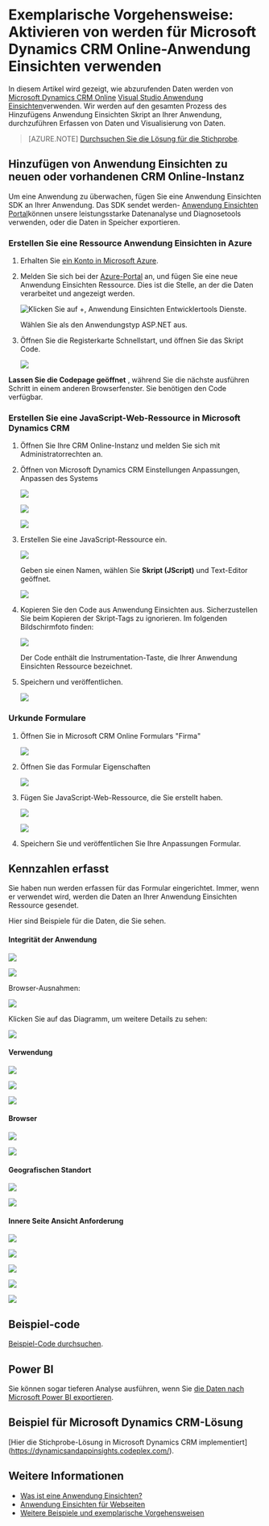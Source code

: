 <properties 
    pageTitle="Exemplarische Vorgehensweise: Überwachen von Microsoft Dynamics CRM mit Anwendung Einsichten" 
    description="Rufen Sie werden von Microsoft Dynamics CRM Online-Anwendung Einsichten verwenden. Exemplarische Vorgehensweise des Installationsprogramms, Abrufen von Daten, Visualisierung und exportieren." 
    services="application-insights" 
    documentationCenter=""
    authors="mazharmicrosoft" 
    manager="douge"/>

<tags 
    ms.service="application-insights" 
    ms.workload="tbd" 
    ms.tgt_pltfrm="ibiza" 
    ms.devlang="na" 
    ms.topic="article" 
    ms.date="11/17/2015" 
    ms.author="awills"/>
 
# <a name="walkthrough-enabling-telemetry-for-microsoft-dynamics-crm-online-using-application-insights"></a>Exemplarische Vorgehensweise: Aktivieren von werden für Microsoft Dynamics CRM Online-Anwendung Einsichten verwenden

In diesem Artikel wird gezeigt, wie abzurufenden Daten werden von [Microsoft Dynamics CRM Online](https://www.dynamics.com/) [Visual Studio Anwendung Einsichten](https://azure.microsoft.com/services/application-insights/)verwenden. Wir werden auf den gesamten Prozess des Hinzufügens Anwendung Einsichten Skript an Ihrer Anwendung, durchzuführen Erfassen von Daten und Visualisierung von Daten.

>[AZURE.NOTE] [Durchsuchen Sie die Lösung für die Stichprobe](https://dynamicsandappinsights.codeplex.com/).

## <a name="add-application-insights-to-new-or-existing-crm-online-instance"></a>Hinzufügen von Anwendung Einsichten zu neuen oder vorhandenen CRM Online-Instanz 

Um eine Anwendung zu überwachen, fügen Sie eine Anwendung Einsichten SDK an Ihrer Anwendung. Das SDK sendet werden- [Anwendung Einsichten Portal](https://portal.azure.com)können unsere leistungsstarke Datenanalyse und Diagnosetools verwenden, oder die Daten in Speicher exportieren.

### <a name="create-an-application-insights-resource-in-azure"></a>Erstellen Sie eine Ressource Anwendung Einsichten in Azure

1. Erhalten Sie [ein Konto in Microsoft Azure](http://azure.com/pricing). 
2. Melden Sie sich bei der [Azure-Portal](https://portal.azure.com) an, und fügen Sie eine neue Anwendung Einsichten Ressource. Dies ist die Stelle, an der die Daten verarbeitet und angezeigt werden.

    ![Klicken Sie auf +, Anwendung Einsichten Entwicklertools Dienste.](./media/app-insights-sample-mscrm/01.png)

    Wählen Sie als den Anwendungstyp ASP.NET aus.

3. Öffnen Sie die Registerkarte Schnellstart, und öffnen Sie das Skript Code.

    ![](./media/app-insights-sample-mscrm/03.png)

**Lassen Sie die Codepage geöffnet** , während Sie die nächste ausführen Schritt in einem anderen Browserfenster. Sie benötigen den Code verfügbar. 

### <a name="create-a-javascript-web-resource-in-microsoft-dynamics-crm"></a>Erstellen Sie eine JavaScript-Web-Ressource in Microsoft Dynamics CRM

1. Öffnen Sie Ihre CRM Online-Instanz und melden Sie sich mit Administratorrechten an.
2. Öffnen von Microsoft Dynamics CRM Einstellungen Anpassungen, Anpassen des Systems

    ![](./media/app-insights-sample-mscrm/04.png)
    
    ![](./media/app-insights-sample-mscrm/05.png)


    ![](./media/app-insights-sample-mscrm/06.png)

3. Erstellen Sie eine JavaScript-Ressource ein.

    ![](./media/app-insights-sample-mscrm/07.png)

    Geben sie einen Namen, wählen Sie **Skript (JScript)** und Text-Editor geöffnet.

    ![](./media/app-insights-sample-mscrm/08.png)
    
4. Kopieren Sie den Code aus Anwendung Einsichten aus. Sicherzustellen Sie beim Kopieren der Skript-Tags zu ignorieren. Im folgenden Bildschirmfoto finden:

    ![](./media/app-insights-sample-mscrm/09.png)

    Der Code enthält die Instrumentation-Taste, die Ihrer Anwendung Einsichten Ressource bezeichnet.

5. Speichern und veröffentlichen.

    ![](./media/app-insights-sample-mscrm/10.png)

### <a name="instrument-forms"></a>Urkunde Formulare

1. Öffnen Sie in Microsoft CRM Online Formulars "Firma"

    ![](./media/app-insights-sample-mscrm/11.png)

2. Öffnen Sie das Formular Eigenschaften

    ![](./media/app-insights-sample-mscrm/12.png)

3. Fügen Sie JavaScript-Web-Ressource, die Sie erstellt haben.

    ![](./media/app-insights-sample-mscrm/13.png)

    ![](./media/app-insights-sample-mscrm/14.png)

4. Speichern Sie und veröffentlichen Sie Ihre Anpassungen Formular.


## <a name="metrics-captured"></a>Kennzahlen erfasst

Sie haben nun werden erfassen für das Formular eingerichtet. Immer, wenn er verwendet wird, werden die Daten an Ihrer Anwendung Einsichten Ressource gesendet.

Hier sind Beispiele für die Daten, die Sie sehen.

#### <a name="application-health"></a>Integrität der Anwendung

![](./media/app-insights-sample-mscrm/15.png)

![](./media/app-insights-sample-mscrm/16.png)

Browser-Ausnahmen:

![](./media/app-insights-sample-mscrm/17.png)

Klicken Sie auf das Diagramm, um weitere Details zu sehen:

![](./media/app-insights-sample-mscrm/18.png)

#### <a name="usage"></a>Verwendung

![](./media/app-insights-sample-mscrm/19.png)

![](./media/app-insights-sample-mscrm/20.png)

![](./media/app-insights-sample-mscrm/21.png)

#### <a name="browsers"></a>Browser

![](./media/app-insights-sample-mscrm/22.png)

![](./media/app-insights-sample-mscrm/23.png)

#### <a name="geolocation"></a>Geografischen Standort

![](./media/app-insights-sample-mscrm/24.png)

![](./media/app-insights-sample-mscrm/25.png)

#### <a name="inside-page-view-request"></a>Innere Seite Ansicht Anforderung

![](./media/app-insights-sample-mscrm/26.png)

![](./media/app-insights-sample-mscrm/27.png)

![](./media/app-insights-sample-mscrm/28.png)

![](./media/app-insights-sample-mscrm/29.png)

![](./media/app-insights-sample-mscrm/30.png)

## <a name="sample-code"></a>Beispiel-code

[Beispiel-Code durchsuchen](https://dynamicsandappinsights.codeplex.com/).

## <a name="power-bi"></a>Power BI

Sie können sogar tieferen Analyse ausführen, wenn Sie [die Daten nach Microsoft Power BI exportieren](app-insights-export-power-bi.md).

## <a name="sample-microsoft-dynamics-crm-solution"></a>Beispiel für Microsoft Dynamics CRM-Lösung

[Hier die Stichprobe-Lösung in Microsoft Dynamics CRM implementiert] (https://dynamicsandappinsights.codeplex.com/).

## <a name="learn-more"></a>Weitere Informationen

* [Was ist eine Anwendung Einsichten?](app-insights-overview.md)
* [Anwendung Einsichten für Webseiten](app-insights-javascript.md)
* [Weitere Beispiele und exemplarische Vorgehensweisen](app-insights-code-samples.md)

 
